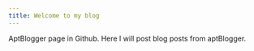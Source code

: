 ```yaml
---
title: Welcome to my blog
---
```


AptBlogger page in Github. Here I will post blog posts from aptBlogger.
